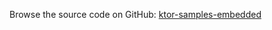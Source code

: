 [//]: # (title: Embedded)
[//]: # (category: samples)
[//]: # (permalink: /samples/deployment/netty-embedded.html)
[//]: # (caption: Example of Creating an Embedded Application)
[//]: # (redirect_from: redirect_from)
[//]: # (- /samples/embedded.html: - /samples/embedded.html)

Browse the source code on GitHub: [ktor-samples-embedded](https://github.com/ktorio/ktor-samples/tree/1.3.0/deployment/netty-embedded)
